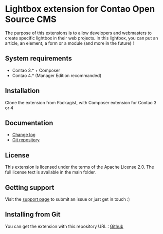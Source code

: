 Lightbox extension for Contao Open Source CMS
======================

The purpose of this extensions is to allow developers and webmasters to create specific lightbox in their web projects.
In this lightbox, you can put an article, an element, a form or a module (and more in the future) !

System requirements
-------------------

 * Contao 3.* + Composer
 * Contao 4.* (Manager Edition recommanded)


Installation
------------

Clone the extension from Packagist, with Composer extension for Contao 3 or 4

Documentation
-------------

 * [Change log][1]
 * [Git repository][2]


License
-------

This extension is licensed under the terms of the Apache License 2.0. The full license text is
available in the main folder.


Getting support
---------------

Visit the [support page][3] to submit an issue or just get in touch :)


Installing from Git
-------------------

You can get the extension with this repository URL : [Github][2]

[1]: CHANGELOG.md
[2]: https://github.com/webexmachina/contao-lightbox
[3]: https://www.webexmachina.fr/